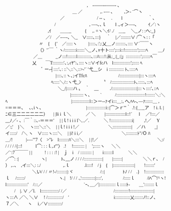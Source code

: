 <span style="font-family: MS PGothic;">
　　　　　　　　　　　　　　　　　　 ,　-――--――- ､
　　　　　　　　　　　　　　　＿ ／　　　　,. -― ､　 　 ,＞‐ ¨⌒ヽ
　　　　　　　　　　　 　／　　　　　　　 / -‐ 、　 .　　l　 　　　 　 ｀､
　　　　　　 　 　 　 　/ 　　　　　　　 , ―-､､ｌ　　l .,ィ＞―-､ 　　 ｲ／:ヽ
　　 　 　 　　 　 　 ,ｲ　　＿＿_　　　{ 　,. =ヽ＼ｲ/ ./　＿_　 ＼_ノ: :へ:_}
　　　　　　　　　／/　／-―-､ ＼_　∨:::::､:::}　 ｀　|／::::::::∨ /⌒ヽ: :「
　　　　　 　 　〃　{　{′　／:::::ヽ 　　 |:::::､:';:乂＿ノ::::::::､:::: ∨´￣￣ヽ
　　　　　　　 （〉'´￣ ｀ヽ/:::::::::i::::::＼_ノ､ｬ十ト::::';:::i::!::::::::::';:::::ﾍ 　　＿ﾉ
　　　　 　　／＿　　　_ノ:::!:::::::l:::::::::::､:::ﾊ::::!:从:_:|_:|」::::::::::::';::::::ﾍ￣
　　　　　　乂　　￣Τ:::::::::'､:,ｨﾔ":､::::ヽ::∨イfcハ　l::::::::::::::';::::: ﾍ
　　　　　　　　ﾞ ー‐┤::::'､: ::＼::＼::>‐'´ ′弋__シ　i :::::::::::: ﾄ､:::::ﾍ
　　　　　　　　　　　 |::::､::ヽ､;イTfcﾊ　　 　 　 　 　/::::::::::::::::|:::ヽ::::ﾍ
　　　　　 　 　 　 　 ﾍ:::::＼/::ヽ弋_ﾝ　　　 　 〝　/::::::::::::::::::ﾄ､:::::､:::ﾍ
　　　　　　　　　 　 　 ＼_/|:::::ハ 〟　｀　__　 　 ./::::::::::::::::::::|:::ヽ::::'､::ﾍ
　　　　　　　　　　 　 　　　|::::::::::ヽ、　　 `　　　/:::::::::::::::::::::::!:::::::＼:＼ﾍ
　　　　　　　　　 　 　 　 　|::::::::::::::l::＞ー--ｧイi:::＿:, へ,ﾍﾍ-､―ｧ::::::＿ ,　=＝＝＝､
　､､iヽ、　　　　　　　　　　|:::::::::::::::i::|⌒＞ｒ'"｀ .!:{＿_ア　! i. l. |ﾆ∈三二二二二二二）
　| |li i ｌ＼ 　　　／ ＼　　|::::::::::::::::l::!´ 　 l　 ／!:::／　　　　__ﾉ／- 、:￣｀::､‐＝＝＝'
　| |ｌ! i i i l＼.／.　　　 ＼ !:::::::::::::::::i|　　 ,!／　 Y　　 　 ／:;'　}＼　 ヽ::::＼::＼
　| |ｌ! i i i !／　　　　　 　 ＼:::::::::::::::|　／ハ　　_|　　 イ:::::/　/＼ ヽ　∨:::::ヽ::::＼
　| |i! i i／　 　 　 　 　 　 　 ＼:::::::::ﾄ"/Ｏ ﾊ＿/!　　　|-―'"7〈　>"ﾚ　l::::::::ﾊ＼:::＼
　| |!／　　　　　　　　　　　　　 ＼:/ / / / / /{::!　　　l⌒: : :ｌ,.r'"〉 .!　 !::::::::: |　 ';:::::ヽ
　 ＼＼　　　　　　　　　　　　　 ／¨:7￣￣￣ | | 　 　 ! : : : :! |　ｊ　i　/ ::::::::: |　　i:::::::l
　　　＼＼　　　　　 　　　　　／⌒: :|　　　　　ヽ|　　　 ﾄ､__ノ / / / /:::::::::::::::|　　|:::::::|
　　　　 ＼＼ｒ､　/ ） ,..、　,イ:::＼: :./ 　 　 　 　,.ｌ　　　 .l::::!　/ j　{　|:::::::::::::::::|　　!:::::::'
　　　　　　＼い/ / / 〃!-/::::::::|:ヾ　　　　　　/::|　　　　ﾄﾉ / /　.}　!::::::::::::::: ｌ　 /::::::/
　　　　　　　 ヽ.|　!/ / / .,':::::::::::|::::',　　 　 　/:::::ｌ 　 　 /iﾍ⌒!^ヽ!　l:::::::::::::::::'　/:::／
　　　　　　　　　`ｰ､＿／|:::::::::::::ｌ:::::ﾄ-　　＿'::::::::ｌ 　　/　|. ∨ ／l.　l::::::::::::::/ /／
　　　　　　　　　　 /:::::::::::!:::::::::::::::::::|　　　　 ヽ:::∧ ／＼ ＼∨　 ! /::::::::::::/　′
　　　　　　　 　 　 i::::::::::::乂:::::::ﾉ!::ノ､　　　　　７／＼　　ヽ　 i／∨:::::::::::/
</span>